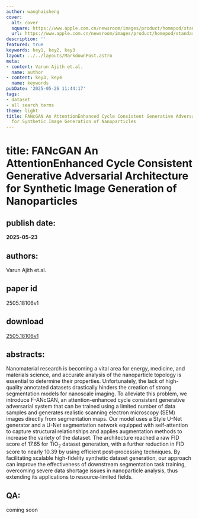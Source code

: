 ```yaml
---
author: wanghaisheng
cover:
  alt: cover
  square: https://www.apple.com.cn/newsroom/images/product/homepod/standard/Apple-HomePod-hero-230118_big.jpg.large_2x.jpg
  url: https://www.apple.com.cn/newsroom/images/product/homepod/standard/Apple-HomePod-hero-230118_big.jpg.large_2x.jpg
description: ''
featured: true
keywords: key1, key2, key3
layout: ../../layouts/MarkdownPost.astro
meta:
- content: Varun Ajith et.al.
  name: author
- content: key3, key4
  name: keywords
pubDate: '2025-05-26 11:44:17'
tags:
- dataset
- all search terms
theme: light
title: FANcGAN An AttentionEnhanced Cycle Consistent Generative Adversarial Architecture
  for Synthetic Image Generation of Nanoparticles
---
```


# title: FANcGAN An AttentionEnhanced Cycle Consistent Generative Adversarial Architecture for Synthetic Image Generation of Nanoparticles 
## publish date: 
**2025-05-23** 
## authors: 
  Varun Ajith et.al. 
## paper id
2505.18106v1
## download
[2505.18106v1](http://arxiv.org/abs/2505.18106v1)
## abstracts:
Nanomaterial research is becoming a vital area for energy, medicine, and materials science, and accurate analysis of the nanoparticle topology is essential to determine their properties. Unfortunately, the lack of high-quality annotated datasets drastically hinders the creation of strong segmentation models for nanoscale imaging. To alleviate this problem, we introduce F-ANcGAN, an attention-enhanced cycle consistent generative adversarial system that can be trained using a limited number of data samples and generates realistic scanning electron microscopy (SEM) images directly from segmentation maps. Our model uses a Style U-Net generator and a U-Net segmentation network equipped with self-attention to capture structural relationships and applies augmentation methods to increase the variety of the dataset. The architecture reached a raw FID score of 17.65 for TiO$_2$ dataset generation, with a further reduction in FID score to nearly 10.39 by using efficient post-processing techniques. By facilitating scalable high-fidelity synthetic dataset generation, our approach can improve the effectiveness of downstream segmentation task training, overcoming severe data shortage issues in nanoparticle analysis, thus extending its applications to resource-limited fields.
## QA:
coming soon
